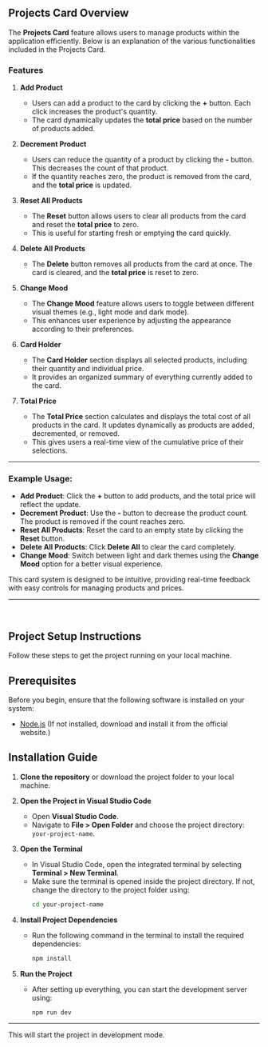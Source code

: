 ## Projects Card Overview

The **Projects Card** feature allows users to manage products within the application efficiently. Below is an explanation of the various functionalities included in the Projects Card.

### Features

1. **Add Product**
   - Users can add a product to the card by clicking the **+** button. Each click increases the product's quantity.
   - The card dynamically updates the **total price** based on the number of products added.

2. **Decrement Product**
   - Users can reduce the quantity of a product by clicking the **-** button. This decreases the count of that product.
   - If the quantity reaches zero, the product is removed from the card, and the **total price** is updated.

3. **Reset All Products**
   - The **Reset** button allows users to clear all products from the card and reset the **total price** to zero. 
   - This is useful for starting fresh or emptying the card quickly.

4. **Delete All Products**
   - The **Delete** button removes all products from the card at once. The card is cleared, and the **total price** is reset to zero.

5. **Change Mood**
   - The **Change Mood** feature allows users to toggle between different visual themes (e.g., light mode and dark mode). 
   - This enhances user experience by adjusting the appearance according to their preferences.

6. **Card Holder**
   - The **Card Holder** section displays all selected products, including their quantity and individual price. 
   - It provides an organized summary of everything currently added to the card.

7. **Total Price**
   - The **Total Price** section calculates and displays the total cost of all products in the card. It updates dynamically as products are added, decremented, or removed.
   - This gives users a real-time view of the cumulative price of their selections.

---

### Example Usage:

- **Add Product**: Click the **+** button to add products, and the total price will reflect the update.
- **Decrement Product**: Use the **-** button to decrease the product count. The product is removed if the count reaches zero.
- **Reset All Products**: Reset the card to an empty state by clicking the **Reset** button.
- **Delete All Products**: Click **Delete All** to clear the card completely.
- **Change Mood**: Switch between light and dark themes using the **Change Mood** option for a better visual experience.

This card system is designed to be intuitive, providing real-time feedback with easy controls for managing products and prices.


_______________________________________________________________________________________________________________________________________________________________________________________________________________

<br>


## Project Setup Instructions

Follow these steps to get the project running on your local machine.

## Prerequisites

Before you begin, ensure that the following software is installed on your system:

- [Node.js](https://nodejs.org/en/) (If not installed, download and install it from the official website.)

## Installation Guide

1. **Clone the repository** or download the project folder to your local machine.

2. **Open the Project in Visual Studio Code**

   - Open **Visual Studio Code**.
   - Navigate to **File > Open Folder** and choose the project directory:  
     `your-project-name`.

3. **Open the Terminal**

   - In Visual Studio Code, open the integrated terminal by selecting **Terminal > New Terminal**.
   - Make sure the terminal is opened inside the project directory. If not, change the directory to the project folder using:
     ```bash
     cd your-project-name
     ```

4. **Install Project Dependencies**

   - Run the following command in the terminal to install the required dependencies:
     ```bash
     npm install
     ```
5. **Run the Project**

   - After setting up everything, you can start the development server using:
     ```bash
     npm run dev
     ```

---

This will start the project in development mode.

